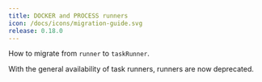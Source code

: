 ```yaml
---
title: DOCKER and PROCESS runners
icon: /docs/icons/migration-guide.svg
release: 0.18.0
---
```


How to migrate from `runner` to `taskRunner`.

With the general availability of task runners, runners are now deprecated. 